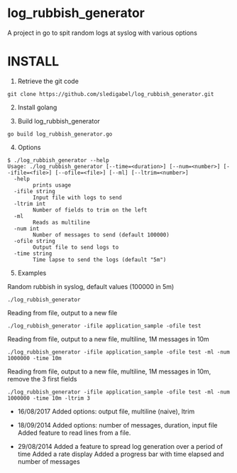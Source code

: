 log_rubbish_generator
=====================

A project in go to spit random logs at syslog with various options

# INSTALL

1. Retrieve the git code
```
git clone https://github.com/sledigabel/log_rubbish_generator.git
```

2. Install golang

3. Build log_rubbish_generator
```
go build log_rubbish_generator.go
```

4. Options

```
$ ./log_rubbish_generator --help
Usage: ./log_rubbish_generator [--time=<duration>] [--num=<number>] [--ifile=<file>] [--ofile=<file>] [--ml] [--ltrim=<number>]
  -help
    	prints usage
  -ifile string
    	Input file with logs to send
  -ltrim int
    	Number of fields to trim on the left
  -ml
    	Reads as multiline
  -num int
    	Number of messages to send (default 100000)
  -ofile string
    	Output file to send logs to
  -time string
    	Time lapse to send the logs (default "5m")
```

5. Examples

Random rubbish in syslog, default values (100000 in 5m)
```
./log_rubbish_generator
```

Reading from file, output to a new file
```
./log_rubbish_generator -ifile application_sample -ofile test
```

Reading from file, output to a new file, multiline, 1M messages in 10m
```
./log_rubbish_generator -ifile application_sample -ofile test -ml -num 1000000 -time 10m
```

Reading from file, output to a new file, multiline, 1M messages in 10m, remove the 3 first fields
```
./log_rubbish_generator -ifile application_sample -ofile test -ml -num 1000000 -time 10m -ltrim 3
```

- 16/08/2017
Added options: output file, multiline (naive), ltrim

- 18/09/2014
Added options: number of messages, duration, input file
Added feature to read lines from a file.

- 29/08/2014
Added a feature to spread log generation over a period of time
Added a rate display
Added a progress bar with time elapsed and number of messages
